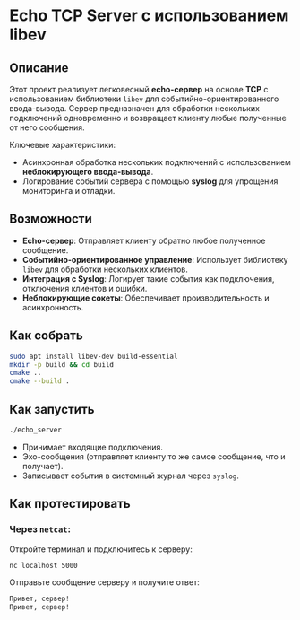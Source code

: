 # Echo TCP Server с использованием libev

## Описание
Этот проект реализует легковесный **echo-сервер** на основе **TCP** с использованием библиотеки `libev` для событийно-ориентированного ввода-вывода. Сервер предназначен для обработки нескольких подключений одновременно и возвращает клиенту любые полученные от него сообщения.

Ключевые характеристики:
- Асинхронная обработка нескольких подключений с использованием **неблокирующего ввода-вывода**.
- Логирование событий сервера с помощью **syslog** для упрощения мониторинга и отладки.

## Возможности
- **Echo-сервер**: Отправляет клиенту обратно любое полученное сообщение.
- **Событийно-ориентированное управление**: Использует библиотеку `libev` для обработки нескольких клиентов.
- **Интеграция с Syslog**: Логирует такие события как подключения, отключения клиентов и ошибки.
- **Неблокирующие сокеты**: Обеспечивает производительность и асинхронность.

## Как собрать
````bash
sudo apt install libev-dev build-essential
mkdir -p build && cd build
cmake ..
cmake --build . 
````

## Как запустить
````bash
./echo_server
````
- Принимает входящие подключения.
- Эхо-сообщения (отправляет клиенту то же самое сообщение, что и получает).
- Записывает события в системный журнал через `syslog`.

## Как протестировать
### Через `netcat`:
Откройте терминал и подключитесь к серверу:
````bash
nc localhost 5000
````
Отправьте сообщение серверу и получите ответ:
````bash
Привет, сервер!
Привет, сервер!
````